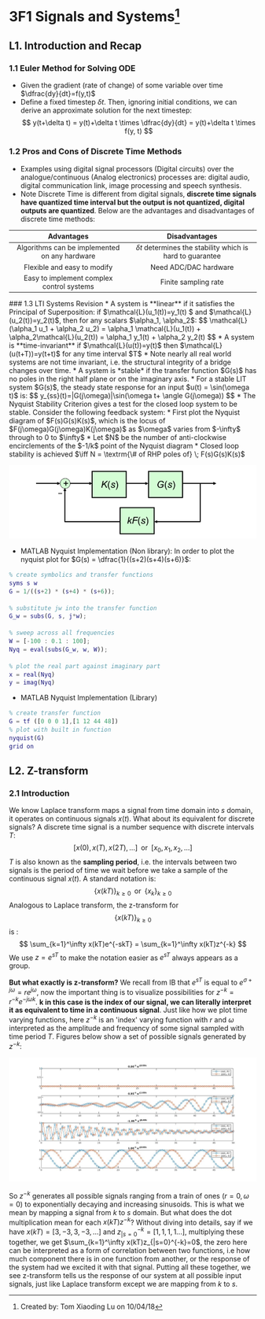 # 3F1 Signals and Systems[^1]
[^1]:Created by: Tom Xiaoding  Lu on 10/04/18

## L1. Introduction and Recap
### 1.1 Euler Method for Solving ODE
* Given the gradient (rate of change) of some variable over time $\dfrac{dy}{dt}=f(y,t)$
* Define a fixed timestep $\delta t$. Then, ignoring initial conditions, we can derive an approximate solution for the next timestep:
  $$
  y(t+\delta t) = y(t)+\delta t \times \dfrac{dy}{dt} = y(t)+\delta t \times f(y, t)
  $$
### 1.2 Pros and Cons of Discrete Time Methods
* Examples using digital signal processors (Digital circuits) over the analogue/continuous (Analog electronics) processes are: digital audio, digital communication link, image processing and speech synthesis.
* Note Discrete Time is different from digital signals, **discrete time signals have quantized time interval but the output is not quantized, digital outputs are quantized**. Below are the advantages and disadvantages of discrete time methods:
<center>

  | Advantages  | Disadvantages|
  |:-------------:|:-------------:|
  |Algorithms can be implemented on any hardware | $\delta t$ determines the stability which is hard to guarantee|
  |Flexible and easy to modify| Need ADC/DAC hardware
  | Easy to implement complex control systems| Finite sampling rate

</center>
### 1.3 LTI Systems Revision
* A system is **linear** if it satisfies the Principal of Superposition:
  if $\mathcal{L}(u_1(t))=y_1(t) $ and $\mathcal{L}(u_2(t))=y_2(t)$, then for any scalars $\alpha_1, \alpha_2$:
  $$
  \mathcal{L}(\alpha_1 u_1 + \alpha_2 u_2) = \alpha_1 \mathcal{L}(u_1(t)) + \alpha_2\mathcal{L}(u_2(t)) = \alpha_1 y_1(t) + \alpha_2 y_2(t)
  $$
* A system is **time-invariant** if $\mathcal{L}(u(t))=y(t)$ then $\mathcal{L}(u(t+T))=y(t+t)$ for any time interval $T$
* Note nearly all real world systems are not time invariant, i.e. the structural integrity of a bridge changes over time.
* A system is *stable* if the transfer function $G(s)$ has no poles in the right half plane or on the imaginary axis.
* For a stable LIT system $G(s)$, the steady state response for an input $u(t) = \sin(\omega t)$ is:
$$
y_{ss}(t)=|G(j\omega)|\sin(\omega t+ \angle G(j\omega))
$$
* The Nyquist Stability Criterion gives a test for the closed loop system to be stable. Consider the following feedback system:
  * First plot the Nyquist diagram of $F(s)G(s)K(s)$, which is the locus of $F(j\omega)G(j\omega)K(j\omega)$ as $\omega$ varies from $-\infty$ through to 0 to $\infty$
  * Let $N$ be the number of anti-clockwise encirclements of the $-1/k$ point of the Nyquist diagram
  * Closed loop stability is achieved $\iff N = \textrm{\# of RHP poles of} \; F(s)G(s)K(s)$
<center>

![DeepinScreenshot_select-area_20181004170123](/assets/DeepinScreenshot_select-area_20181004170123.png)

</center>

* MATLAB Nyquist Implementation (Non library):
In order to plot the nyquist plot for $G(s) = \dfrac{1}{(s+2)(s+4)(s+6)}$:
```Matlab
% create symbolics and transfer functions
syms s w
G = 1/((s+2) * (s+4) * (s+6));

% substitute jw into the transfer function
G_w = subs(G, s, j*w);

% sweep across all frequencies
W = [-100 : 0.1 : 100];
Nyq = eval(subs(G_w, w, W));

% plot the real part against imaginary part
x = real(Nyq)
y = imag(Nyq)
```
* MATLAB Nyquist Implementation (Library)
```Matlab
% create transfer function
G = tf ([0 0 0 1],[1 12 44 48])
% plot with built in function
nyquist(G)
grid on
```
## L2. Z-transform
### 2.1 Introduction
We know Laplace transform maps a signal from time domain into $s$ domain, it operates on continuous signals $x(t)$. What about its equivalent for discrete signals?
A discrete time signal is a number sequence with discrete intervals $T$:
$$
[x(0), x(T), x(2T), ...] \;\; \textrm{or} \;\; [x_0,x_1,x_2,...]
$$
$T$ is also known as the **sampling period**, i.e. the intervals between two signals is the period of time we wait before we take a sample of the continuous signal $x(t)$. A standard notation is:
$$
\{x(kT)\}_{k\geq 0} \;\; \textrm{or} \;\; \{x_k\}_{k\geq 0}
$$
Analogous to Laplace transform, the z-transform for $$\{x(kT)\}_{k\geq 0}$$ is :
$$
\sum_{k=1}^\infty x(kT)e^{-skT} = \sum_{k=1}^\infty x(kT)z^{-k}
$$
We use $z=e^{sT}$ to make the notation easier as $e^{sT}$ always appears as a group.

**But what exactly is z-transform?** We recall from IB that $e^{sT}$ is equal to $e^{σ+jω}=re^{jω}$, now the important thing is to visualize possibilities for $z^{-k}=r^{-k}e^{-jωk}$. **k in this case is the index of our signal, we can literally interpret it as equivalent to time in a continuous signal**. Just like how we plot time varying functions, here $z^{-k}$ is an 'index' varying function with $r$ and $ω$ interpreted as the amplitude and frequency of some signal sampled with time period $T$. Figures below show a set of possible signals generated by $z^{-k}$:
<center>

![z_transform](/assets/z_transform.jpg)
</center>

So $z^{-k}$ generates all possible signals ranging from a train of ones ($r=0, ω=0$) to exponentially decaying and increasing sinusoids. This is what we mean by mapping a signal from $k$ to $s$ domain. But what does the dot multiplication mean for each $x(kT)z^{-k}$? Without diving into details, say if we have ${x(kT)}= [3, -3, 3, -3, ...]$ and $z_{|s=0}^{-k} = [1,1,1,1...]$, multiplying these together, we get $\sum_{k=1}^\infty x(kT)z_{|s=0}^{-k}=0$, the zero here can be interpreted as a form of correlation between two functions, i.e how much component there is in one function from another, or the response of the system had we excited it with that signal. Putting all these together, we see z-transform tells us the response of our system at all possible input signals, just like Laplace transform except we are mapping from $k$ to $s$.
